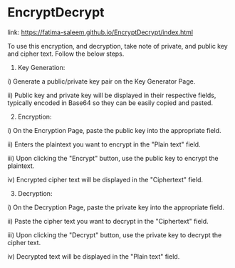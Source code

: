 # EncryptDecrypt

link: https://fatima-saleem.github.io/EncryptDecrypt/index.html

To use this encryption, and decryption, take note of private, and public key and cipher text. Follow the below steps.
1.	Key Generation:
   
i)	Generate a public/private key pair on the Key Generator Page.

ii)	Public key and private key will be displayed in their respective fields, typically encoded in Base64 so they can be easily copied and pasted. 


2.	Encryption:
   
i)	On the Encryption Page, paste the public key into the appropriate field.

ii)	Enters the plaintext you want to encrypt in the "Plain text" field.  

iii)	Upon clicking the "Encrypt" button, use the public key to encrypt the plaintext.

iv)	Encrypted cipher text will be displayed in the "Ciphertext" field. 


3.	Decryption:
   
i)	On the Decryption Page, paste the private key into the appropriate field. 

ii)	Paste the cipher text you want to decrypt in the "Ciphertext" field.

iii)	Upon clicking the "Decrypt" button, use the private key to decrypt the cipher text.

iv)	Decrypted text will be displayed in the "Plain text" field.
